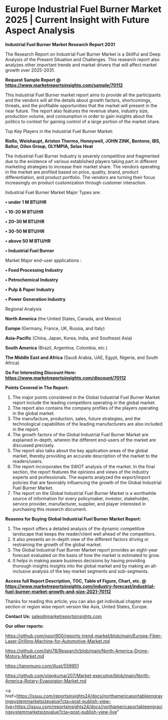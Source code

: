 # Europe Industrial Fuel Burner Market 2025 | Current Insight with Future Aspect Analysis

<strong>Industrial Fuel Burner Market Research Report 2031</strong>

The Research Report on Industrial Fuel Burner Market is a Skillful and Deep Analysis of the Present Situation and Challenges. This research report also analyzes other important trends and market drivers that will affect market growth over 2025-2031.

<strong>Request Sample Report @ <a href=https://www.marketreportsinsights.com/sample/70112>https://www.marketreportsinsights.com/sample/70112</a></strong>

This Industrial Fuel Burner market report aims to provide all the participants and the vendors will all the details about growth factors, shortcomings, threats, and the profitable opportunities that the market will present in the near future. The report also features the revenue share, industry size, production volume, and consumption in order to gain insights about the politics to contest for gaining control of a large portion of the market share.

Top Key Players in the Industrial Fuel Burner Market:

<strong>Riello, Weishaupt, Ariston Thermo, Honeywell, JOHN ZINK, Bentone, IBS, Baltur, Oilon Group, OLYMPIA, Selas Heat</strong>

The Industrial Fuel Burner Industry is severely competitive and fragmented due to the existence of various established players taking part in different marketing strategies to increase their market share. The vendors operating in the market are profiled based on price, quality, brand, product differentiation, and product portfolio. The vendors are turning their focus increasingly on product customization through customer interaction.

Industrial Fuel Burner Market Major Types are:

<strong>• under 1 M BTU/HR

• 10-20 M BTU/HR

• 20-30 M BTU/HR

• 30-50 M BTU/HR

• above 50 M BTU/HR

• Industrial Fuel Burner</strong>

Market Major end-user applications :

<strong>• Food Processing Industry

• Petrochemical Industry

• Pulp & Paper Industry

• Power Generation Industry</strong>

Regional Analysis

</u><strong><b>North America</b></strong> (the United States, Canada, and Mexico)

<strong><b>Europe </b></strong>(Germany, France, UK, Russia, and Italy)

<strong><b>Asia-Pacific</b></strong> (China, Japan, Korea, India, and Southeast Asia)

<strong><b>South America</b></strong> (Brazil, Argentina, Colombia, etc.)

<strong><b>The Middle East and Africa</b></strong> (Saudi Arabia, UAE, Egypt, Nigeria, and South Africa)

<strong>Go For Interesting Discount Here: <a href=https://www.marketreportsinsights.com/discount/70112>https://www.marketreportsinsights.com/discount/70112</a></strong>

<strong>Points Covered in The Report:</strong>
<ol>
  <li>The major points considered in the Global Industrial Fuel Burner Market report include the leading competitors operating in the global market.</li>
  <li>The report also contains the company profiles of the players operating in the global market.</li>
  <li>The manufacture, production, sales, future strategies, and the technological capabilities of the leading manufacturers are also included in the report.</li>
  <li>The growth factors of the Global Industrial Fuel Burner Market are explained in-depth, wherein the different end-users of the market are discussed precisely.</li>
  <li>The report also talks about the key application areas of the global market, thereby providing an accurate description of the market to the readers/users.</li>
  <li>The report incorporates the SWOT analysis of the market. In the final section, the report features the opinions and views of the industry experts and professionals. The experts analyzed the export/import policies that are favorably influencing the growth of the Global Industrial Fuel Burner Market.</li>
  <li>The report on the Global Industrial Fuel Burner Market is a worthwhile source of information for every policymaker, investor, stakeholder, service provider, manufacturer, supplier, and player interested in purchasing this research document.</li>
</ol>
<strong>Reasons for Buying Global Industrial Fuel Burner Market Report:</strong>

<ol>
  <li>The report offers a detailed analysis of the dynamic competitive landscape that keeps the reader/client well ahead of the competitors.</li>
  <li>It also presents an in-depth view of the different factors driving or restraining the growth of the global market.</li>
  <li>The Global Industrial Fuel Burner Market report provides an eight-year forecast evaluated on the basis of how the market is estimated to grow.</li>
  <li>It helps in making aware business decisions by having providing thorough insights insights into the global market and by making an all-inclusive analysis of the key market segments and sub-segments.</li>
</ol>
<strong>Access full Report Description, TOC, Table of Figure, Chart, etc. @ <a href=https://www.marketreportsinsights.com/industry-forecast/industrial-fuel-burner-market-growth-and-size-2021-70112>https://www.marketreportsinsights.com/industry-forecast/industrial-fuel-burner-market-growth-and-size-2021-70112</a></strong>


Thanks for reading this article; you can also get individual chapter wise section or region wise report version like Asia, United States, Europe.

<strong>Contact Us:</strong>
sales@marketreportsinsights.com

<strong>Our other reports:</strong>

<a href=https://github.com/noori900/reports-trend-market/blob/main/Europe-Fiber-Laser-Drilling-Machine-for-Automotive-Market.md>https://github.com/noori900/reports-trend-market/blob/main/Europe-Fiber-Laser-Drilling-Machine-for-Automotive-Market.md</a>

<a href=https://github.com/Ishi78/Research/blob/main/North-America-Drone-Motors-Market.md>https://github.com/Ishi78/Research/blob/main/North-America-Drone-Motors-Market.md</a>

<a href=https://tanomuno.com/illust/559951>https://tanomuno.com/illust/559951</a>

<a href=https://github.com/vijaykumar207/Market-executive/blob/main/North-America-Rotary-Evaporator-Market.md>https://github.com/vijaykumar207/Market-executive/blob/main/North-America-Rotary-Evaporator-Market.md</a>

<a href=https://issuu.com/reportsinsights24/docs/northamericaportableengravingsystemmarketsizevalue?cta=post-publish-view-live>https://issuu.com/reportsinsights24/docs/northamericaportableengravingsystemmarketsizevalue?cta=post-publish-view-live</a>"

